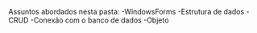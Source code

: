 Assuntos abordados nesta pasta:
-WindowsForms
-Estrutura de dados
-CRUD
-Conexão com o banco de dados
-Objeto
